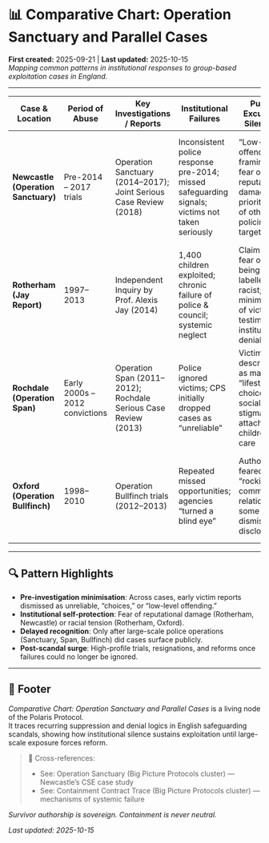 # 📊 Comparative Chart: Operation Sanctuary and Parallel Cases  
**First created:** 2025-09-21 | **Last updated:** 2025-10-15  
*Mapping common patterns in institutional responses to group-based exploitation cases in England.*  

---

| Case & Location | Period of Abuse | Key Investigations / Reports | Institutional Failures | Public Excuses / Silencing | Aftermath & Reforms |
|-----------------|-----------------|-----------------------------|------------------------|----------------------------|---------------------|
| **Newcastle (Operation Sanctuary)** | Pre-2014 – 2017 trials | Operation Sanctuary (2014–2017); Joint Serious Case Review (2018) | Inconsistent police response pre-2014; missed safeguarding signals; victims not taken seriously | “Low-level offending” framing; fear of reputational damage; prioritisation of other policing targets | 2017 convictions (17 men + 1 woman); 2018 JSCR critique; Ofsted (2025) rates child protection “Outstanding” |
| **Rotherham (Jay Report)** | 1997–2013 | Independent Inquiry by Prof. Alexis Jay (2014) | 1,400 children exploited; chronic failure of police & council; systemic neglect | Claims of fear of being labelled racist; minimisation of victim testimony; institutional denial | Resignations of senior figures; national inquiries; embedding of CSE into safeguarding boards |
| **Rochdale (Operation Span)** | Early 2000s – 2012 convictions | Operation Span (2011–2012); Rochdale Serious Case Review (2013) | Police ignored victims; CPS initially dropped cases as “unreliable” | Victims described as making “lifestyle choices”; social stigma attached to children in care | 9 men convicted in 2012; CPS reforms on grooming prosecutions; scrutiny of local safeguarding |
| **Oxford (Operation Bullfinch)** | 1998–2010 | Operation Bullfinch trials (2012–2013) | Repeated missed opportunities; agencies “turned a blind eye” | Authorities feared “rocking community relations”; some staff dismissed disclosures | 7 men convicted in 2013; Oxfordshire Safeguarding Board review; changes to police CSE handling |

---

## 🔍 Pattern Highlights  
- **Pre-investigation minimisation**: Across cases, early victim reports dismissed as unreliable, “choices,” or “low-level offending.”  
- **Institutional self-protection**: Fear of reputational damage (Rotherham, Newcastle) or racial tension (Rotherham, Oxford).  
- **Delayed recognition**: Only after large-scale police operations (Sanctuary, Span, Bullfinch) did cases surface publicly.  
- **Post-scandal surge**: High-profile trials, resignations, and reforms once failures could no longer be ignored.  

---

## 🏮 Footer  

*Comparative Chart: Operation Sanctuary and Parallel Cases* is a living node of the Polaris Protocol.  
It traces recurring suppression and denial logics in English safeguarding scandals, showing how institutional silence sustains exploitation until large-scale exposure forces reform.  

> 📡 Cross-references:  
> - See: Operation Sanctuary (Big Picture Protocols cluster) — Newcastle’s CSE case study  
> - See: Containment Contract Trace (Big Picture Protocols cluster) — mechanisms of systemic failure  

*Survivor authorship is sovereign. Containment is never neutral.*  

_Last updated: 2025-10-15_  

